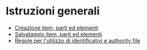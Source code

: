# Istruzioni generali

* [Creazione item, parti ed elementi](Editor_Brick.md) 
* [Salvataggio item, parti ed elementi](part_save.md)  
* [Regole per l'utilizzo di identificativi e authority file](identifiers.md)

